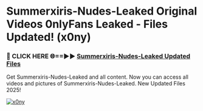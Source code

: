 # Summerxiris-Nudes-Leaked Original Videos 0nlyFans Leaked - Files Updated! (x0ny)

<h3>🔴 CLICK HERE 🌐==►► <a href="https://tinyurl.com/5h6xmrr3" rel="nofollow">Summerxiris-Nudes-Leaked Updated Files</a></h3>

Get Summerxiris-Nudes-Leaked and all content. Now you can access all videos and pictures of Summerxiris-Nudes-Leaked. New Updated Files 2025!

[![x0ny](https://i.imgur.com/KVD873Z.gif)](https://tinyurl.com/5h6xmrr3)
